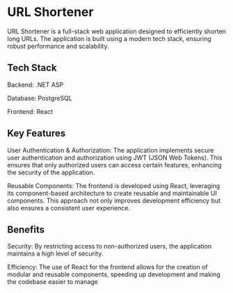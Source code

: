 # URL Shortener
URL Shortener is a full-stack web application designed to efficiently shorten long URLs. The application is built using a modern tech stack, ensuring robust performance and scalability.

## Tech Stack
Backend: .NET ASP

Database: PostgreSQL

Frontend: React

## Key Features
User Authentication & Authorization: The application implements secure user authentication and authorization using JWT (JSON Web Tokens). This ensures that only authorized users can access certain features, enhancing the security of the application.

Reusable Components: The frontend is developed using React, leveraging its component-based architecture to create reusable and maintainable UI components. This approach not only improves development efficiency but also ensures a consistent user experience.

## Benefits
Security: By restricting access to non-authorized users, the application maintains a high level of security.

Efficiency: The use of React for the frontend allows for the creation of modular and reusable components, speeding up development and making the codebase easier to manage
